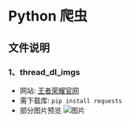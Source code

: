 # Python 爬虫

## 文件说明

### 1、thread_dl_imgs

-   网站: [王者荣耀官网](https://pvp.qq.com/web201706/index.shtml)
-   需下载库: `pip install requests`
-   部分图片预览
    ![图片](https://wx1.sinaimg.cn/large/008tIHkzly1h3i9c7y182j30yo0genin.jpg)
